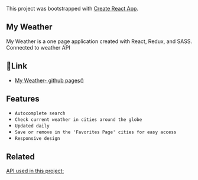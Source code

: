 This project was bootstrapped with [Create React App](https://github.com/facebook/create-react-app).

## My Weather
My Weather is a one page application created with React, Redux, and SASS. 
Connected to weather API

## 🔗Link
* [My Weather- github pages()](https://hdror.github.io/My-Weather/#/)

## Features
- `Autocomplete search`
- `Check current weather in cities around the globe`
- `Updated daily`
- `Save or remove in the 'Favorites Page' cities for easy access `
- `Responsive design`

## Related
[API used in this project:](https://www.accuweather.com/)
